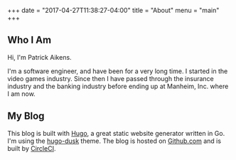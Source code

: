 +++
date = "2017-04-27T11:38:27-04:00"
title = "About"
menu = "main"
+++

## Who I Am

Hi, I'm Patrick Aikens.

I'm a software engineer, and have been for a very long time. I started in the
video games industry. Since then I have passed through the insurance industry
and the banking industry before ending up at Manheim, Inc. where I am now.

## My Blog

This blog is built with [Hugo](https://gohugo.io/), a great static website
generator written in Go. I'm using the
[hugo-dusk](https://themes.gohugo.io/hugo-dusk/) theme. The blog is hosted on
[Github.com](https://github.com/duckpuppy/duckpuppy.com) and is built by
[CircleCI](https://circleci.com/).
